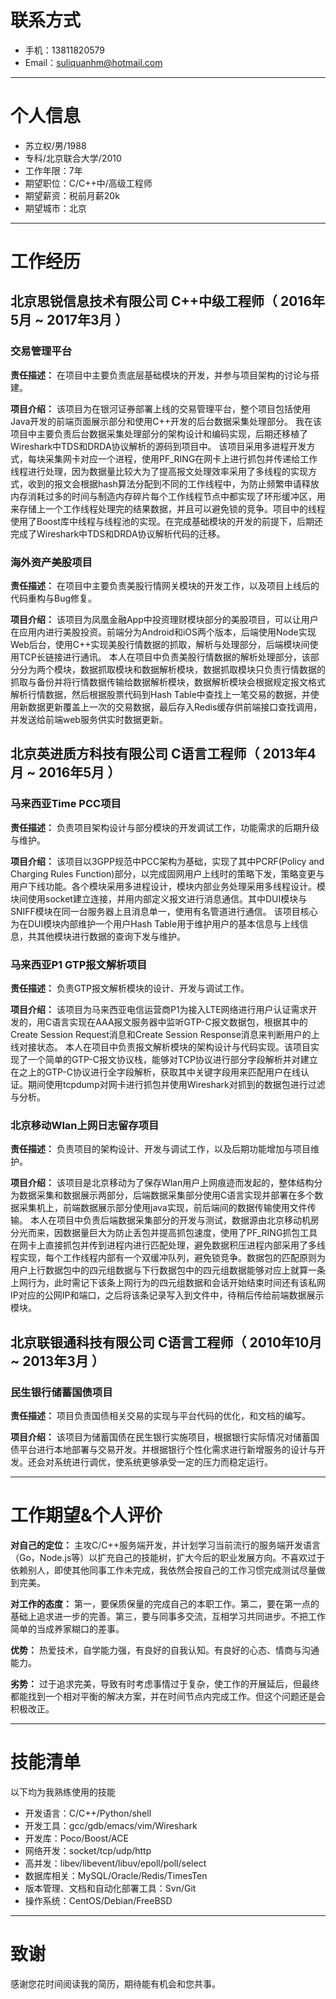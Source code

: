 # 联系方式

- 手机：13811820579 
- Email：suliquanhm@hotmail.com 

---

# 个人信息

 - 苏立权/男/1988 
 - 专科/北京联合大学/2010 
 - 工作年限：7年 
 - 期望职位：C/C++中/高级工程师 
 - 期望薪资：税前月薪20k
 - 期望城市：北京 

---

# 工作经历

## 北京思锐信息技术有限公司 C++中级工程师（ 2016年5月 ~ 2017年3月 ）

### 交易管理平台

**责任描述：**
在项目中主要负责底层基础模块的开发，并参与项目架构的讨论与搭建。

**项目介绍：**
该项目为在银河证券部署上线的交易管理平台，整个项目包括使用Java开发的前端页面展示部分和使用C++开发的后台数据采集处理部分。
我在该项目中主要负责后台数据采集处理部分的架构设计和编码实现，后期还移植了Wireshark中TDS和DRDA协议解析的源码到项目中。
该项目采用多进程开发方式，每块采集网卡对应一个进程，使用PF_RING在网卡上进行抓包并传递给工作线程进行处理，因为数据量比较大为了提高报文处理效率采用了多线程的实现方式，收到的报文会根据hash算法分配到不同的工作线程中，为防止频繁申请释放内存消耗过多的时间与制造内存碎片每个工作线程节点中都实现了环形缓冲区，用来存储上一个工作线程处理完的结果数据，并且可以避免锁的竞争。项目中的线程使用了Boost库中线程与线程池的实现。在完成基础模块的开发的前提下，后期还完成了Wireshark中TDS和DRDA协议解析代码的迁移。

### 海外资产美股项目

**责任描述：**
在项目中主要负责美股行情网关模块的开发工作，以及项目上线后的代码重构与Bug修复。

**项目介绍：**
该项目为凤凰金融App中投资理财模块部分的美股项目，可以让用户在应用内进行美股投资。前端分为Android和iOS两个版本，后端使用Node实现Web后台，使用C++实现美股行情数据的抓取，解析与处理部分，后端模块间使用TCP长链接进行通讯。
本人在项目中负责美股行情数据的解析处理部分，该部分分为两个模块，数据抓取模块和数据解析模块，数据抓取模块只负责行情数据的抓取与备份并将行情数据传输给数据解析模块，数据解析模块会根据规定报文格式解析行情数据，然后根据股票代码到Hash Table中查找上一笔交易的数据，并使用新数据更新覆盖上一次的交易数据，最后存入Redis缓存供前端接口查找调用，并发送给前端web服务供实时数据更新。

## 北京英进质方科技有限公司 C语言工程师（ 2013年4月 ~ 2016年5月 ）

### 马来西亚Time PCC项目

**责任描述：**
负责项目架构设计与部分模块的开发调试工作，功能需求的后期升级与维护。

**项目介绍：**
该项目以3GPP规范中PCC架构为基础，实现了其中PCRF(Policy and Charging Rules Function)部分，以完成固网用户上线时的策略下发，策略变更与用户下线功能。各个模块采用多进程设计，模块内部业务处理采用多线程设计。模块间使用socket建立连接，并用内部定义报文进行消息通信。其中DUI模块与SNIFF模块在同一台服务器上且消息单一，使用有名管道进行通信。
该项目核心为在DUI模块内部维护一个用户Hash Table用于维护用户的基本信息与上线信息，共其他模块进行数据的查询下发与维护。

### 马来西亚P1 GTP报文解析项目

**责任描述：**
负责GTP报文解析模块的设计、开发与调试工作。

**项目介绍：**
该项目为马来西亚电信运营商P1为接入LTE网络进行用户认证需求开发的，用C语言实现在AAA报文服务器中监听GTP-C报文数据包，根据其中的Create Session Request消息和Create Session Response消息来判断用户的上线对接状态。
本人在项目中负责报文解析模块的架构设计与代码实现。该项目实现了一个简单的GTP-C报文协议栈，能够对TCP协议进行部分字段解析并对建立在之上的GTP-C协议进行全字段解析，获取其中关键字段用来匹配用户在线认证。期间使用tcpdump对网卡进行抓包并使用Wireshark对抓到的数据包进行过滤与分析。

### 北京移动Wlan上网日志留存项目

**责任描述：**
负责项目的架构设计、开发与调试工作，以及后期功能增加与项目维护。

**项目介绍：**
该项目是北京移动为了保存Wlan用户上网痕迹而发起的，整体结构分为数据采集和数据展示两部分，后端数据采集部分使用C语言实现并部署在多个数据采集机上，前端数据展示部分使用java实现，前后端间的数据传输使用文件传输。
本人在项目中负责后端数据采集部分的开发与测试，数据源由北京移动机房分光而来，因数据量巨大为防止丢包并提高抓包速度，使用了PF_RING抓包工具在网卡上直接抓包并传到进程内进行匹配处理，避免数据积压进程内部采用了多线程实现，每个工作线程内部有一个双缓冲队列，避免锁竞争。数据包的匹配原则为用户上行数据包中的四元组数据与下行数据包中的四元组数据能够对应上就算一条上网行为，此时需记下该条上网行为的四元组数据和会话开始结束时间还有该私网IP对应的公网IP和端口，之后将该条记录写入到文件中，待稍后传给前端数据展示模块。

## 北京联银通科技有限公司 C语言工程师（ 2010年10月 ~ 2013年3月 ）

### 民生银行储蓄国债项目

**责任描述：**
项目负责国债相关交易的实现与平台代码的优化，和文档的编写。

**项目介绍：**
该项目为储蓄国债在民生银行实施项目，根据银行实际情况对储蓄国债平台进行本地部署与交易开发。并根据银行个性化需求进行新增服务的设计与开发。还会对系统进行调优，使系统更够承受一定的压力而稳定运行。

---

# 工作期望&个人评价

**对自己的定位：**
主攻C/C++服务端开发，并计划学习当前流行的服务端开发语言（Go，Node.js等）以扩充自己的技能树，扩大今后的职业发展方向。不喜欢过于依赖别人，即使其他同事工作未完成，我依然会按自己的工作习惯完成测试尽量做到完美。

**对工作的态度：**
第一，要保质保量的完成自己的本职工作。第二，要在第一点的基础上追求进一步的完善。第三，要与同事多交流，互相学习共同进步。不把工作简单的当成养家糊口的差事。

**优势：**
热爱技术，自学能力强，有良好的自我认知。有良好的心态、情商与沟通能力。

**劣势：**
过于追求完美，导致有时考虑事情过于复杂，使工作的开展延后，但最终都能找到一个相对平衡的解决方案，并在时间节点内完成工作。但这个问题还是会积极改正。

---

# 技能清单

以下均为我熟练使用的技能

- 开发语言：C/C++/Python/shell
- 开发工具：gcc/gdb/emacs/vim/Wireshark
- 开发库：Poco/Boost/ACE
- 网络开发：socket/tcp/udp/http
- 高并发：libev/libevent/libuv/epoll/poll/select
- 数据库相关：MySQL/Oracle/Redis/TimesTen
- 版本管理、文档和自动化部署工具：Svn/Git
- 操作系统：CentOS/Debian/FreeBSD

---

# 致谢
感谢您花时间阅读我的简历，期待能有机会和您共事。
